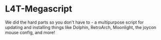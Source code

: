 # L4T-Megascript
We did the hard parts so you don't have to - a multipurpose script for updating and installing things like Dolphin, RetroArch, Moonlight, the joycon mouse config, and more!
